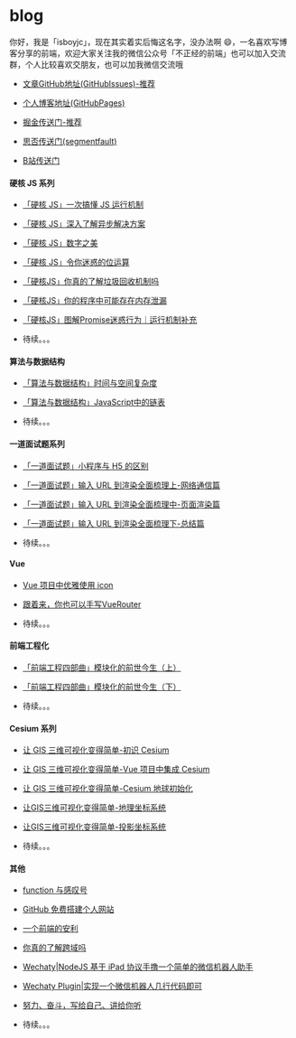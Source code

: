 # blog

你好，我是「isboyjc」，现在其实着实后悔这名字，没办法啊 😄，一名喜欢写博客分享的前端，欢迎大家关注我的微信公众号「不正经的前端」也可以加入交流群，个人比较喜欢交朋友，也可以加我微信交流哦

- [文章GitHub地址(GitHubIssues)-推荐](https://github.com/isboyjc/blog/issues)

- [个人博客地址(GitHubPages)](https://isboyjc.top/blog)

- [掘金传送门-推荐](https://juejin.im/user/5cdc302f6fb9a032155705c4/posts)

- [思否传送门(segmentfault)](https://segmentfault.com/u/isboyjc)

- [B站传送门](https://space.bilibili.com/445033268)

#### 硬核 JS 系列

- [「硬核 JS」一次搞懂 JS 运行机制](https://github.com/isboyjc/blog/issues/5)

- [「硬核 JS」深入了解异步解决方案](https://github.com/isboyjc/blog/issues/7)

- [「硬核 JS」数字之美](https://github.com/isboyjc/blog/issues/25)

- [「硬核 JS」令你迷惑的位运算](https://github.com/isboyjc/blog/issues/26)

- [「硬核JS」你真的了解垃圾回收机制吗](https://github.com/isboyjc/blog/issues/35)

- [「硬核JS」你的程序中可能存在内存泄漏](https://github.com/isboyjc/blog/issues/36)

- [「硬核JS」图解Promise迷惑行为｜运行机制补充](https://github.com/isboyjc/blog/issues/41)

- 待续。。。

#### 算法与数据结构

- [「算法与数据结构」时间与空间复杂度](https://github.com/isboyjc/blog/issues/28)

- [「算法与数据结构」JavaScript中的链表](https://github.com/isboyjc/blog/issues/29)

- 待续。。。

#### 一道面试题系列

- [「一道面试题」小程序与 H5 的区别](https://github.com/isboyjc/blog/issues/13)

- [「一道面试题」输入 URL 到渲染全面梳理上-网络通信篇](https://github.com/isboyjc/blog/issues/14)

- [「一道面试题」输入 URL 到渲染全面梳理中-页面渲染篇](https://github.com/isboyjc/blog/issues/15)

- [「一道面试题」输入 URL 到渲染全面梳理下-总结篇](https://github.com/isboyjc/blog/issues/16)

- 待续。。。

#### Vue

- [Vue 项目中优雅使用 icon](https://github.com/isboyjc/blog/issues/12)

- [跟着来，你也可以手写VueRouter](https://github.com/isboyjc/blog/issues/37)

- 待续。。。

#### 前端工程化

- [「前端工程四部曲」模块化的前世今生（上）](https://github.com/isboyjc/blog/issues/42)

- [「前端工程四部曲」模块化的前世今生（下）](https://github.com/isboyjc/blog/issues/51)

- 待续。。。

#### Cesium 系列

- [让 GIS 三维可视化变得简单-初识 Cesium](https://github.com/isboyjc/blog/issues/22)

- [让 GIS 三维可视化变得简单-Vue 项目中集成 Cesium](https://github.com/isboyjc/blog/issues/23)

- [让 GIS 三维可视化变得简单-Cesium 地球初始化](https://github.com/isboyjc/blog/issues/24)

- [让GIS三维可视化变得简单-地理坐标系统](https://github.com/isboyjc/blog/issues/30)

- [让GIS三维可视化变得简单-投影坐标系统](https://github.com/isboyjc/blog/issues/31)

- 待续。。。

#### 其他

- [function 与感叹号](https://github.com/isboyjc/blog/issues/11)

- [GitHub 免费搭建个人网站](https://github.com/isboyjc/blog/issues/3)

- [一个前端的安利](https://github.com/isboyjc/blog/issues/2)

- [你真的了解跨域吗](https://github.com/isboyjc/blog/issues/18)

- [Wechaty|NodeJS 基于 iPad 协议手撸一个简单的微信机器人助手](https://github.com/isboyjc/blog/issues/4)

- [Wechaty Plugin|实现一个微信机器人几行代码即可](https://github.com/isboyjc/blog/issues/19)

- [努力、奋斗，写给自己、讲给你听](https://github.com/isboyjc/blog/issues/21)

- 待续。。。

